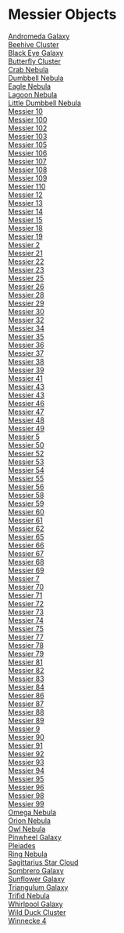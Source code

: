 # Messier Objects
[Andromeda Galaxy](https://en.wikipedia.org/wiki/Andromeda_Galaxy)<br>
[Beehive Cluster](https://en.wikipedia.org/wiki/Beehive_Cluster)<br>
[Black Eye Galaxy](https://en.wikipedia.org/wiki/Black_Eye_Galaxy)<br>
[Butterfly Cluster](https://en.wikipedia.org/wiki/Butterfly_Cluster)<br>
[Crab Nebula](https://en.wikipedia.org/wiki/Crab_Nebula)<br>
[Dumbbell Nebula](https://en.wikipedia.org/wiki/Dumbbell_Nebula)<br>
[Eagle Nebula](https://en.wikipedia.org/wiki/Eagle_Nebula)<br>
[Lagoon Nebula](https://en.wikipedia.org/wiki/Lagoon_Nebula)<br>
[Little Dumbbell Nebula](https://en.wikipedia.org/wiki/Little_Dumbbell_Nebula)<br>
[Messier 10](https://en.wikipedia.org/wiki/Messier_10)<br>
[Messier 100](https://en.wikipedia.org/wiki/Messier_100)<br>
[Messier 102](https://en.wikipedia.org/wiki/Messier_102)<br>
[Messier 103](https://en.wikipedia.org/wiki/Messier_103)<br>
[Messier 105](https://en.wikipedia.org/wiki/Messier_105)<br>
[Messier 106](https://en.wikipedia.org/wiki/Messier_106)<br>
[Messier 107](https://en.wikipedia.org/wiki/Messier_107)<br>
[Messier 108](https://en.wikipedia.org/wiki/Messier_108)<br>
[Messier 109](https://en.wikipedia.org/wiki/Messier_109)<br>
[Messier 110](https://en.wikipedia.org/wiki/Messier_110)<br>
[Messier 12](https://en.wikipedia.org/wiki/Messier_12)<br>
[Messier 13](https://en.wikipedia.org/wiki/Messier_13)<br>
[Messier 14](https://en.wikipedia.org/wiki/Messier_14)<br>
[Messier 15](https://en.wikipedia.org/wiki/Messier_15)<br>
[Messier 18](https://en.wikipedia.org/wiki/Messier_18)<br>
[Messier 19](https://en.wikipedia.org/wiki/Messier_19)<br>
[Messier 2](https://en.wikipedia.org/wiki/Messier_2)<br>
[Messier 21](https://en.wikipedia.org/wiki/Messier_21)<br>
[Messier 22](https://en.wikipedia.org/wiki/Messier_22)<br>
[Messier 23](https://en.wikipedia.org/wiki/Messier_23)<br>
[Messier 25](https://en.wikipedia.org/wiki/Messier_25)<br>
[Messier 26](https://en.wikipedia.org/wiki/Messier_26)<br>
[Messier 28](https://en.wikipedia.org/wiki/Messier_28)<br>
[Messier 29](https://en.wikipedia.org/wiki/Messier_29)<br>
[Messier 30](https://en.wikipedia.org/wiki/Messier_30)<br>
[Messier 32](https://en.wikipedia.org/wiki/Messier_32)<br>
[Messier 34](https://en.wikipedia.org/wiki/Messier_34)<br>
[Messier 35](https://en.wikipedia.org/wiki/Messier_35)<br>
[Messier 36](https://en.wikipedia.org/wiki/Messier_36)<br>
[Messier 37](https://en.wikipedia.org/wiki/Messier_37)<br>
[Messier 38](https://en.wikipedia.org/wiki/Messier_38)<br>
[Messier 39](https://en.wikipedia.org/wiki/Messier_39)<br>
[Messier 41](https://en.wikipedia.org/wiki/Messier_41)<br>
[Messier 43](https://en.wikipedia.org/wiki/Messier_43)<br>
[Messier 43](https://en.wikipedia.org/wiki/Messier_43)<br>
[Messier 46](https://en.wikipedia.org/wiki/Messier_46)<br>
[Messier 47](https://en.wikipedia.org/wiki/Messier_47)<br>
[Messier 48](https://en.wikipedia.org/wiki/Messier_48)<br>
[Messier 49](https://en.wikipedia.org/wiki/Messier_49)<br>
[Messier 5](https://en.wikipedia.org/wiki/Messier_5)<br>
[Messier 50](https://en.wikipedia.org/wiki/Messier_50)<br>
[Messier 52](https://en.wikipedia.org/wiki/Messier_52)<br>
[Messier 53](https://en.wikipedia.org/wiki/Messier_53)<br>
[Messier 54](https://en.wikipedia.org/wiki/Messier_54)<br>
[Messier 55](https://en.wikipedia.org/wiki/Messier_55)<br>
[Messier 56](https://en.wikipedia.org/wiki/Messier_56)<br>
[Messier 58](https://en.wikipedia.org/wiki/Messier_58)<br>
[Messier 59](https://en.wikipedia.org/wiki/Messier_59)<br>
[Messier 60](https://en.wikipedia.org/wiki/Messier_60)<br>
[Messier 61](https://en.wikipedia.org/wiki/Messier_61)<br>
[Messier 62](https://en.wikipedia.org/wiki/Messier_62)<br>
[Messier 65](https://en.wikipedia.org/wiki/Messier_65)<br>
[Messier 66](https://en.wikipedia.org/wiki/Messier_66)<br>
[Messier 67](https://en.wikipedia.org/wiki/Messier_67)<br>
[Messier 68](https://en.wikipedia.org/wiki/Messier_68)<br>
[Messier 69](https://en.wikipedia.org/wiki/Messier_69)<br>
[Messier 7](https://en.wikipedia.org/wiki/Messier_7)<br>
[Messier 70](https://en.wikipedia.org/wiki/Messier_70)<br>
[Messier 71](https://en.wikipedia.org/wiki/Messier_71)<br>
[Messier 72](https://en.wikipedia.org/wiki/Messier_72)<br>
[Messier 73](https://en.wikipedia.org/wiki/Messier_73)<br>
[Messier 74](https://en.wikipedia.org/wiki/Messier_74)<br>
[Messier 75](https://en.wikipedia.org/wiki/Messier_75)<br>
[Messier 77](https://en.wikipedia.org/wiki/Messier_77)<br>
[Messier 78](https://en.wikipedia.org/wiki/Messier_78)<br>
[Messier 79](https://en.wikipedia.org/wiki/Messier_79)<br>
[Messier 81](https://en.wikipedia.org/wiki/Messier_81)<br>
[Messier 82](https://en.wikipedia.org/wiki/Messier_82)<br>
[Messier 83](https://en.wikipedia.org/wiki/Messier_83)<br>
[Messier 84](https://en.wikipedia.org/wiki/Messier_84)<br>
[Messier 86](https://en.wikipedia.org/wiki/Messier_86)<br>
[Messier 87](https://en.wikipedia.org/wiki/Messier_87)<br>
[Messier 88](https://en.wikipedia.org/wiki/Messier_88)<br>
[Messier 89](https://en.wikipedia.org/wiki/Messier_89)<br>
[Messier 9](https://en.wikipedia.org/wiki/Messier_9)<br>
[Messier 90](https://en.wikipedia.org/wiki/Messier_90)<br>
[Messier 91](https://en.wikipedia.org/wiki/Messier_91)<br>
[Messier 92](https://en.wikipedia.org/wiki/Messier_92)<br>
[Messier 93](https://en.wikipedia.org/wiki/Messier_93)<br>
[Messier 94](https://en.wikipedia.org/wiki/Messier_94)<br>
[Messier 95](https://en.wikipedia.org/wiki/Messier_95)<br>
[Messier 96](https://en.wikipedia.org/wiki/Messier_96)<br>
[Messier 98](https://en.wikipedia.org/wiki/Messier_98)<br>
[Messier 99](https://en.wikipedia.org/wiki/Messier_99)<br>
[Omega Nebula](https://en.wikipedia.org/wiki/Omega_Nebula)<br>
[Orion Nebula](https://en.wikipedia.org/wiki/Orion_Nebula)<br>
[Owl Nebula](https://en.wikipedia.org/wiki/Owl_Nebula)<br>
[Pinwheel Galaxy](https://en.wikipedia.org/wiki/Pinwheel_Galaxy)<br>
[Pleiades](https://en.wikipedia.org/wiki/Pleiades)<br>
[Ring Nebula](https://en.wikipedia.org/wiki/Ring_Nebula)<br>
[Sagittarius Star Cloud](https://en.wikipedia.org/wiki/Sagittarius_Star_Cloud)<br>
[Sombrero Galaxy](https://en.wikipedia.org/wiki/Sombrero_Galaxy)<br>
[Sunflower Galaxy](https://en.wikipedia.org/wiki/Sunflower_Galaxy)<br>
[Triangulum Galaxy](https://en.wikipedia.org/wiki/Triangulum_Galaxy)<br>
[Trifid Nebula](https://en.wikipedia.org/wiki/Trifid_Nebula)<br>
[Whirlpool Galaxy](https://en.wikipedia.org/wiki/Whirlpool_Galaxy)<br>
[Wild Duck Cluster](https://en.wikipedia.org/wiki/Wild_Duck_Cluster)<br>
[Winnecke 4](https://en.wikipedia.org/wiki/Winnecke_4)<br>
